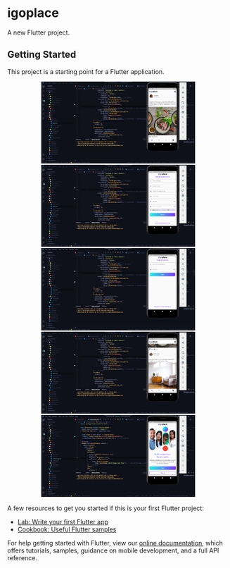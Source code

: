 # igoplace

A new Flutter project.

## Getting Started

This project is a starting point for a Flutter application.
<p align="center">
  <img src="asset\image\home1.png" width="350" title="home1">
  <img src="asset\image\signup.png" width="350" alt="signup">                                                    
  <img src="asset\image\login.png" width="350" alt="login">
  <img src="asset\image\home2.png" width="350" alt="home2">
  <img src="asset\image\onboarding.png" width="350" alt="onboarding">
</p>

A few resources to get you started if this is your first Flutter project:

- [Lab: Write your first Flutter app](https://flutter.dev/docs/get-started/codelab)
- [Cookbook: Useful Flutter samples](https://flutter.dev/docs/cookbook)

For help getting started with Flutter, view our
[online documentation](https://flutter.dev/docs), which offers tutorials,
samples, guidance on mobile development, and a full API reference.

